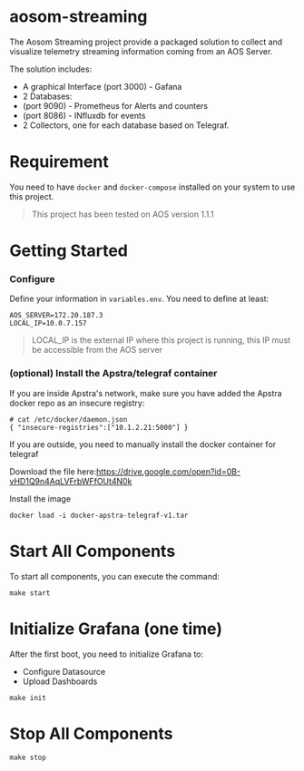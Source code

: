 # aosom-streaming

The Aosom Streaming project provide a packaged solution to collect and visualize
telemetry streaming information coming from an AOS Server.

The solution includes:
- A graphical Interface (port 3000) - Gafana
- 2 Databases:
 - (port 9090) - Prometheus for Alerts and counters
 - (port 8086) - INfluxdb for events
- 2 Collectors, one for each database based on Telegraf.

# Requirement

You need to have `docker` and `docker-compose` installed on your system to use this project.

> This project has been tested on AOS version 1.1.1

# Getting Started

### Configure

Define your information in `variables.env`. You need to define at least:
```
AOS_SERVER=172.20.187.3
LOCAL_IP=10.0.7.157
```

> LOCAL_IP is the external IP where this project is running, this IP must be accessible from the AOS server

### (optional) Install the Apstra/telegraf container

If you are inside Apstra's network, make sure you have added the Apstra docker repo as an insecure registry:

```
# cat /etc/docker/daemon.json 
{ "insecure-registries":["10.1.2.21:5000"] }
```

If you are outside, you need to manually install the docker container for telegraf

Download the file here:https://drive.google.com/open?id=0B-vHD1Q9n4AqLVFrbWFfOUt4N0k

Install the image
```
docker load -i docker-apstra-telegraf-v1.tar
```

# Start All Components

To start all components, you can execute the command:
```
make start
```

# Initialize Grafana (one time)

After the first boot, you need to initialize Grafana to:
- Configure Datasource
- Upload Dashboards

```
make init
```

# Stop All Components

```
make stop
```
